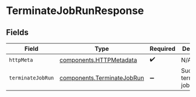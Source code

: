 # TerminateJobRunResponse


## Fields

| Field                                                                    | Type                                                                     | Required                                                                 | Description                                                              |
| ------------------------------------------------------------------------ | ------------------------------------------------------------------------ | ------------------------------------------------------------------------ | ------------------------------------------------------------------------ |
| `httpMeta`                                                               | [components.HTTPMetadata](../../models/components/httpmetadata.md)       | :heavy_check_mark:                                                       | N/A                                                                      |
| `terminateJobRun`                                                        | [components.TerminateJobRun](../../models/components/terminatejobrun.md) | :heavy_minus_sign:                                                       | Successfully terminated job run                                          |